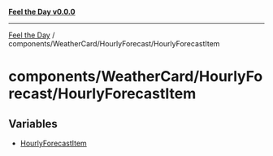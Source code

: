 [**Feel the Day v0.0.0**](../../../../README.md)

***

[Feel the Day](../../../../README.md) / components/WeatherCard/HourlyForecast/HourlyForecastItem

# components/WeatherCard/HourlyForecast/HourlyForecastItem

## Variables

- [HourlyForecastItem](variables/HourlyForecastItem.md)

